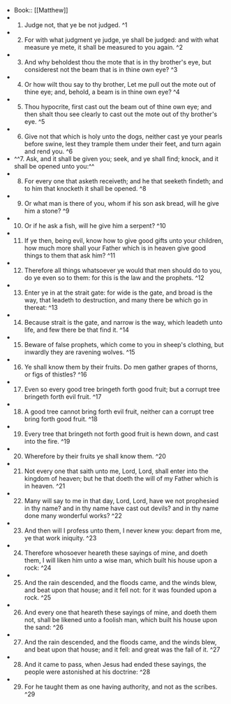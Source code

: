 - Book:: [[Matthew]]
- 1. Judge not, that ye be not judged. ^1
- 2. For with what judgment ye judge, ye shall be judged: and with what measure ye mete, it shall be measured to you again. ^2
- 3. And why beholdest thou the mote that is in thy brother's eye, but considerest not the beam that is in thine own eye? ^3
- 4. Or how wilt thou say to thy brother, Let me pull out the mote out of thine eye; and, behold, a beam is in thine own eye? ^4
- 5. Thou hypocrite, first cast out the beam out of thine own eye; and then shalt thou see clearly to cast out the mote out of thy brother's eye. ^5
- 6. Give not that which is holy unto the dogs, neither cast ye your pearls before swine, lest they trample them under their feet, and turn again and rend you. ^6
- ^^7. Ask, and it shall be given you; seek, and ye shall find; knock, and it shall be opened unto you:^^
- 8. For every one that asketh receiveth; and he that seeketh findeth; and to him that knocketh it shall be opened. ^8
- 9. Or what man is there of you, whom if his son ask bread, will he give him a stone? ^9
- 10. Or if he ask a fish, will he give him a serpent? ^10
- 11. If ye then, being evil, know how to give good gifts unto your children, how much more shall your Father which is in heaven give good things to them that ask him? ^11
- 12. Therefore all things whatsoever ye would that men should do to you, do ye even so to them: for this is the law and the prophets. ^12
- 13. Enter ye in at the strait gate: for wide is the gate, and broad is the way, that leadeth to destruction, and many there be which go in thereat: ^13
- 14. Because strait is the gate, and narrow is the way, which leadeth unto life, and few there be that find it. ^14
- 15. Beware of false prophets, which come to you in sheep's clothing, but inwardly they are ravening wolves. ^15
- 16. Ye shall know them by their fruits. Do men gather grapes of thorns, or figs of thistles? ^16
- 17. Even so every good tree bringeth forth good fruit; but a corrupt tree bringeth forth evil fruit. ^17
- 18. A good tree cannot bring forth evil fruit, neither can a corrupt tree bring forth good fruit. ^18
- 19. Every tree that bringeth not forth good fruit is hewn down, and cast into the fire. ^19
- 20. Wherefore by their fruits ye shall know them. ^20
- 21. Not every one that saith unto me, Lord, Lord, shall enter into the kingdom of heaven; but he that doeth the will of my Father which is in heaven. ^21
- 22. Many will say to me in that day, Lord, Lord, have we not prophesied in thy name? and in thy name have cast out devils? and in thy name done many wonderful works? ^22
- 23. And then will I profess unto them, I never knew you: depart from me, ye that work iniquity. ^23
- 24. Therefore whosoever heareth these sayings of mine, and doeth them, I will liken him unto a wise man, which built his house upon a rock: ^24
- 25. And the rain descended, and the floods came, and the winds blew, and beat upon that house; and it fell not: for it was founded upon a rock. ^25
- 26. And every one that heareth these sayings of mine, and doeth them not, shall be likened unto a foolish man, which built his house upon the sand: ^26
- 27. And the rain descended, and the floods came, and the winds blew, and beat upon that house; and it fell: and great was the fall of it. ^27
- 28. And it came to pass, when Jesus had ended these sayings, the people were astonished at his doctrine: ^28
- 29. For he taught them as one having authority, and not as the scribes. ^29
